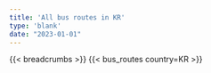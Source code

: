 ```yaml
---
title: 'All bus routes in KR'
type: 'blank'
date: "2023-01-01"
---
```


{{< breadcrumbs >}}
{{< bus_routes country=KR >}}
